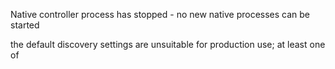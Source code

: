 Native controller process has stopped - no new native processes can be started

the default discovery settings are unsuitable for production use; at least one of
